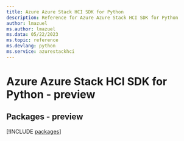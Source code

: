 ```yaml
---
title: Azure Azure Stack HCI SDK for Python
description: Reference for Azure Azure Stack HCI SDK for Python
author: lmazuel
ms.author: lmazuel
ms.data: 05/22/2023
ms.topic: reference
ms.devlang: python
ms.service: azurestackhci
---
```

# Azure Azure Stack HCI SDK for Python - preview
## Packages - preview
[!INCLUDE [packages](azure-stack-hci-index.md)]